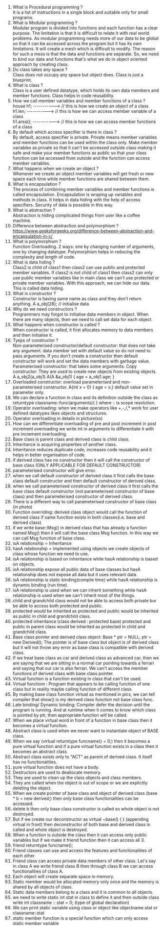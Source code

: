 1) What is Procedural programming ? </br>
   It is a list of instructions in a single block and suitable only for small programs.
2) What is Modular programming ? </br>
   Modular program is divided into functions and each function has a clear purpose. The limitation is that it is difficult to relate it with real world problems. As modular      programming needs more of our data to be global so that it can be accessed across the program but it has its own limitations. It will create a mesh which is difficult to      modify. The reason for such a mess is that the data and functions are separate. So, we need to bind our data and functions that's what we do in object oriented approach by    creating class.
3) Do class takes any space ? </br>
   Class does not occupy any space but object does. Class is just a blueprint.
4) What is class ? </br>
   Class is a user defined datatype, which holds its own data members and member functions. Class helps in code reusability.
5) How we call member variables and member functions of a class ? </br>
   house h1;   ----------->  // this is how we create an object of a class </br>
   h1.len;     ----------->  // this is how we can access member variable of a class </br>
   h1.area();  ----------->  // this is how we can access member functions of a class </br>
6) By default which access specifier is there in class ? </br>
   By default, access specifier is private. Private means member variables and member functions can be used within the class only. Make member variables as private so that it    can't be accessed outside class making it safe and make your member functions as public so that your class function can be accessed from outside and the function can          access member variables.
7) What happens when we create an object ? </br>
   Whenever we create an object member variables will get fresh or new space each time while member functions are shared between them.
9) What is encapsulation ? </br>
   The process of combining member variables and member functions is called encapsulation. Encapsulation is wraping up variables and methods in class. It helps in data hiding    with the help of access specifiers. Security of data is possible in this way.
10) What is abstraction ? </br>
    Abstraction is hiding complicated things from user like a coffee machine.
11) Difference between abstraction and polymorphism ? </br>
    https://www.geeksforgeeks.org/difference-between-abstraction-and-encapsulation-in-c/
13) What is polymorphism ? </br> 
    Function Overloading. 2 ways: one by changing number of arguments, one by changing datatype. Polymorphism helps in reducing the complexity and length of code.
14) What is data hiding ? </br>
    Class2 is child of class1 then class2 can use public and protected member variables. If class2 is not child of class1 then class2 can only use public member variables
     like in main class we can't use protected or private member variables. With this approach, we can hide our data. This is called data hiding.
15) What is constructor ? </br>
    Constructor is having same name as class and they don't return anything. A a_obj(28); // initialise data
16) Why do we need constructors ? </br>
    Programmers may forgot to initialise data members in object. When there are many objects, then we need to call set data for each object.
17) What happens when constructor is called ? </br>
    When constructor is called, it first allocates memory to data members and then initialise it.
18) Tyeps of constructor ? </br>
    Non-parameterised constructor/default constructor: that does not take any argument. data member set with default value so do not need to pass arguments. If you don't         create a constructor then default constructor will work and set the data members with garbage value.
    Parameterised constructor: that takes some arguments.
    Copy constructor: They are used to create new objects from existing objects. A a_obj2(a_obj1)
    A(A &a_obj1) {
        age = a_obj1.age; 
    }
28)  Overloaded constructor: overload parameterised and non-parameterised constructor. A(int x = 0) { age = x;} default value set in parameter only.
29)  We can declare a function in class and its definition outside the class as returntype classname::func(arguments){ } where :: is scope resolution.
30)  Operator overloading: when we make operators like +,-,/,* work for user defined datatypes likes objects and structures.
31)  Operator overloading in details in picture(ss)
32)  How can we differentiate overloading of pre and post increment in post increment overloading we write int in arguments to differentiate it with pre increment overloading.
33)  Base class is parent class and derived class is child class.
34)  Inheritance is acquiring properties of another class.
35)  Inheritance reduces duplicate code, increases code reusability and it helps in better organisation of code.
36)  if derived class has no constructor then it will call the constructor of base class (ONLY APPLICABLE FOR DEFAULT CONSTRUCTOR) 
37)  parameterised constructor will give error.
38)  when we call default constructor of derived class it first calls the base class default constructor and then default constructor of derived class.
39)  when we call parameterised constructor of derived class it first calls the base class default constructor (not parameterised constructor of base class) and then parameterised constructor of derived class.
40)  There is a different way to call parameterised constructor of base class (in photo)
41)  Function overriding: derived class object would call the function of derived class if same function exists in both classes(i.e. base and derived class)
42)  if we write base::Msg() in derived class that has already a function named Msg() then it will call the base class Msg function. In this way we can call Msg function of base class.
43)  isA relationship = Inheritance
44)  hasA relationship = implemented using objects we create objects of class whose function we need to use.
45)  isA relationship is based on inheritance while hasA relationship is based on objects.
46)  isA relationship expose all public data of base classes but hasA relationship does not expose all data but it uses relevant data.
47)  isA relationship is static binding(compile time) while hasA relationship is dynamic binding (run time).
48)  isA relationship is used when we can inherit something while hasA relationship is used when we can't inherit most of the things.
49)  child and grandchild class would not be able to access both private bur be able to access both protected and public.
50)  protected would be inherited as protected and public would be inherited as public in child and grandchild class.
51)  protected inheritance (class derived : protected base) protected and public in parent class would be inherited as protected in child and grandchild class.
52)  Base class pointer and derived class object: Base * ptr = NULL; ptr = new Derived();  The pointer is of base class but object is of derived class but it will not throw any error as base class is compatible with derived class.
53)  If we treat base class as car and derived class as advanced car, then we are saying that we are sitting in a normal car pointing towards a ferrari and saying that our car is also ferrari. We can't access the member functions of derived class with base class pointer.
54)  Virtual function is a function existing in class that can't be used.
55)  Virtual functiom : Program that appears to be calling function of one class but in reality maybe calling function of different class.
56)  By making base class function virtual as mentioned in pics, we can tell compiler that show() is my derived class function not base class func.
57)  Late binding/ Dynamic binding: Compiler defer the decision until the program is running. And at runtime when it comes to know which class is pointed by ptr, then appropriate function will be called.
58)  When we place virtual word in front of a function in base class then it becomes a virtual function.
59)  Abstract class is used when we never want to instantiate object of BASE class.
60)  When we say (virtual returntype funcname() = 0;) then it becomes a pure virtual function and if a pure virtual function exists in a class then it becomes an abstract class
61)  Abstract class exists only to "ACT" as parent of derived class. It itself has no functionalities.
62)  pure virtual function does not have a body.
63)  Destructors are used to deallocate memory.
64)  They are used to clean up the class objects and class members.
65)  They are called when the object is out of scope or we are explicitly deleting the object.
66)  When we create pointer of base class and object of derived class (base * b = new derived;) then only base class functionalities can be accessed.
67)  delete b then only base class constructor is called so whole object is not destroyed.
68)  But if we create our deconstructor as virtual ~base() { }  (appending virtual in front) then deconstructor of both base and derived class is called and whole object is destroyed.
69)  When a function is outside the class then it can access only public variables but if we make it friend function then it can access all 3.
70)  friend returntype funcname();
71)  Friend classes can use and access the features and functionalities of each other.
72)  Friend class can access private data members of other class. Let's say in class A we write friend class B then through class B we can access functionalities of class A.
73)  Each object will create separate space in memory.
74)  Static member would be allocated memory only once and the memory is shared by all objects of class.
75)  Static data members belong to a class and it is common to all objects.
76)  we need to write static int stat in class to define it and then outside class write int classname :: stat = 0;  (type of global declaration)
77)  We can print static variable using class or object like objectname.stat or classname::stat
78)  static member function is a special function which can only access static member variable
